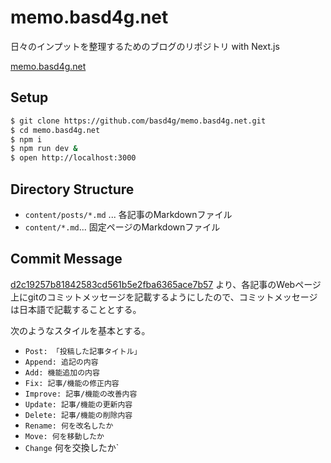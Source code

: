 # memo.basd4g.net

日々のインプットを整理するためのブログのリポジトリ with Next.js

[memo.basd4g.net](https://memo.basd4g.net)

## Setup

```sh
$ git clone https://github.com/basd4g/memo.basd4g.net.git
$ cd memo.basd4g.net
$ npm i
$ npm run dev &
$ open http://localhost:3000
```

## Directory Structure

- `content/posts/*.md` ... 各記事のMarkdownファイル
- `content/*.md`... 固定ページのMarkdownファイル

## Commit Message

[d2c19257b81842583cd561b5e2fba6365ace7b57](https://github.com/basd4g/memo.basd4g.net/commit/d2c19257b81842583cd561b5e2fba6365ace7b57) より、各記事のWebページ上にgitのコミットメッセージを記載するようにしたので、コミットメッセージは日本語で記載することとする。

次のようなスタイルを基本とする。

- `Post: 「投稿した記事タイトル」`
- `Append: 追記の内容`
- `Add: 機能追加の内容`
- `Fix: 記事/機能の修正内容`
- `Improve: 記事/機能の改善内容`
- `Update: 記事/機能の更新内容`
- `Delete: 記事/機能の削除内容`
- `Rename: 何を改名したか`
- `Move: 何を移動したか`
- `Change` 何を交換したか`
